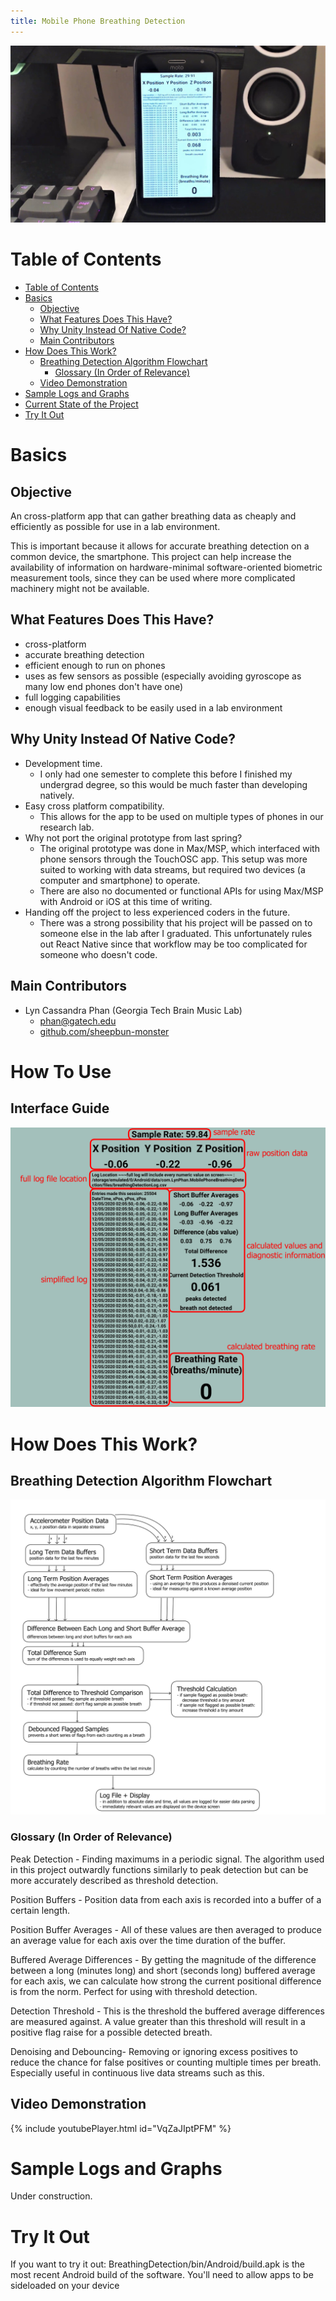 ```yaml
---
title: Mobile Phone Breathing Detection
---
```


![WIN_20201205_01_33_25_Pro.jpg](WIN_20201205_01_33_25_Pro.jpg)

# Table of Contents
- [Table of Contents](#table-of-contents)
- [Basics](#basics)
  * [Objective](#objective)
  * [What Features Does This Have?](#what-features-does-this-have-)
  * [Why Unity Instead Of Native Code?](#why-unity-instead-of-native-code-)
  * [Main Contributors](#main-contributors)
- [How Does This Work?](#how-does-this-work-)
  * [Breathing Detection Algorithm Flowchart](#breathing-detection-algorithm-flowchart)
    + [Glossary (In Order of Relevance)](#glossary--in-order-of-relevance-)
  * [Video Demonstration](#video-demonstration)
- [Sample Logs and Graphs](#sample-logs-and-graphs)
- [Current State of the Project](#current-state-of-the-project)
- [Try It Out](#try-it-out)

[comment]: # (TOC Generator Used: https://ecotrust-canada.github.io/markdown-toc/)

# Basics
## Objective
An cross-platform app that can gather breathing data as cheaply and efficiently as possible for use in a lab environment.

This is important because it allows for accurate breathing detection on a common device, the smartphone. This project can help increase the availability of information on hardware-minimal software-oriented biometric measurement tools, since they can be used where more complicated machinery might not be available.


## What Features Does This Have?
- cross-platform
- accurate breathing detection
- efficient enough to run on phones
- uses as few sensors as possible (especially avoiding gyroscope as many low end phones don't have one)
- full logging capabilities
- enough visual feedback to be easily used in a lab environment


## Why Unity Instead Of Native Code?
- Development time.
  - I only had one semester to complete this before I finished my undergrad degree, so this would be much faster than developing natively.
- Easy cross platform compatibility.
  - This allows for the app to be used on multiple types of phones in our research lab.
- Why not port the original prototype from last spring?
  - The original prototype was done in Max/MSP, which interfaced with phone sensors through the TouchOSC app. This setup was more suited to working with data streams, but required two devices (a computer and smartphone) to operate.
  - There are also no documented or functional APIs for using Max/MSP with Android or iOS at this time of writing.
- Handing off the project to less experienced coders in the future.
  - There was a strong possibility that his project will be passed on to someone else in the lab after I graduated. This unfortunately rules out React Native since that workflow may be too complicated for someone who doesn't code.


## Main Contributors
- Lyn Cassandra Phan (Georgia Tech Brain Music Lab)
  - [phan@gatech.edu](mailto:phan@gatech.edu)
  - [github.com/sheepbun-monster](https://github.com/sheepbun-monster)


# How To Use

## Interface Guide
![interface-guide.png](interface-guide.png)

# How Does This Work?

## Breathing Detection Algorithm Flowchart
![breathing-detection-algorithm-diagram.png](breathing-detection-algorithm-diagram.png)



### Glossary (In Order of Relevance)
Peak Detection - Finding maximums in a periodic signal. The algorithm used in this project outwardly functions similarly to peak detection but can be more accurately described as threshold detection.

Position Buffers - Position data from each axis is recorded into a buffer of a certain length.

Position Buffer Averages - All of these values are then averaged to produce an average value for each axis over the time duration of the buffer.

Buffered Average Differences - By getting the magnitude of the difference between a long (minutes long) and short (seconds long) buffered average for each axis, we can calculate how strong the current positional difference is from the norm. Perfect for using with threshold detection.

Detection Threshold - This is the threshold the buffered average differences are measured against. A value greater than this threshold will result in a positive flag raise for a possible detected breath.

Denoising and Debouncing- Removing or ignoring excess positives to reduce the chance for false positives or counting multiple times per breath. Especially useful in continuous live data streams such as this.

## Video Demonstration
{% include youtubePlayer.html id="VqZaJIptPFM" %}






# Sample Logs and Graphs

Under construction.



# Try It Out

If you want to try it out: BreathingDetection/bin/Android/build.apk is the most recent Android build of the software. You'll need to allow apps to be sideloaded on your device
